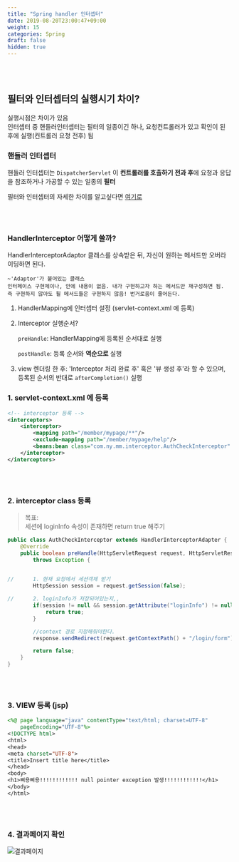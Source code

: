 ```yaml
---
title: "Spring handler 인터셉터"
date: 2019-08-20T23:00:47+09:00
weight: 15
categories: Spring
draft: false
hidden: true
---
```


<br><br>

## 필터와 인터셉터의 실행시기 차이?

실행시점은 차이가 있음  
인터셉터 중 핸들러인터셉터는 필터의 일종이긴 하나, 요청컨트롤러가 있고 확인이 된 후에 실행(컨트롤러 요청 전후) 됨



### 핸들러 인터셉터

핸들러 인터셉터는 `DispatcherServlet` 이 **컨트롤러를 호출하기 전과 후**에 요청과 응답을 참조하거나 가공할 수 있는 일종의 **필터**



필터와 인터셉터의 자세한 차이를 알고싶다면 [여기로](https://supawer0728.github.io/2018/04/04/spring-filter-interceptor/)

<br><br>



### HandlerInterceptor 어떻게 쓸까?

HandlerInterceptorAdaptor 클래스를 상속받은 뒤, 자신이 원하는 메서드만 오버라이딩하면 된다.

```
~'Adaptor'가 붙어있는 클래스
인터페이스 구현체이나, 안에 내용이 없음. 내가 구현하고자 하는 메서드만 재구성하면 됨. 즉 구현하지 않아도 될 메서드들은 구현하지 않음! 번거로움이 줄어든다.
```

1. HandlerMapping에 인터셉터 설정 (servlet-context.xml 에 등록)

2. Interceptor 실행순서? 

   `preHandle`: HandlerMapping에 등록된 순서대로 실행

   `postHandle`: 등록 순서와 **역순으로** 실행

3. view 렌더링 한 후: 'Interceptor 처리 완료 후' 혹은 '뷰 생성 후'라 할 수 있으며, 등록된 순서의 반대로 `afterCompletion()` 실행



### 1. servlet-context.xml 에 등록

```xml
<!-- interceptor 등록 -->
<interceptors>
    <interceptor>
        <mapping path="/member/mypage/**"/>
        <exclude-mapping path="/member/mypage/help"/>
        <beans:bean class="com.ny.mm.interceptor.AuthCheckInterceptor" />
    </interceptor>
</interceptors>
```

<br><br>

### 2. interceptor class 등록

> 목표:   
> 세션에 loginInfo 속성이 존재하면 return true 해주기



```java
public class AuthCheckInterceptor extends HandlerInterceptorAdapter {
    @Override
	public boolean preHandle(HttpServletRequest request, HttpServletResponse response, Object handler)
        throws Exception {

    
//		1. 현재 요청에서 세션객체 받기
        HttpSession session = request.getSession(false);

//		2. loginInfo가 저장되어있는지,,
        if(session != null && session.getAttribute("loginInfo") != null) {
            return true;
        }

        //context 경로 지정해줘야한다. 
        response.sendRedirect(request.getContextPath() + "/login/form");

        return false;
	}
}
```

<br>

<br>

### 3. VIEW 등록 (jsp)

```jsp
<%@ page language="java" contentType="text/html; charset=UTF-8"
    pageEncoding="UTF-8"%>
<!DOCTYPE html>
<html>
<head>
<meta charset="UTF-8">
<title>Insert title here</title>
</head>
<body>
<h1>삐용삐용!!!!!!!!!!!! null pointer exception 발생!!!!!!!!!!!!</h1>
</body>
</html>
```

<br>

<br>

### 4. 결과페이지 확인

![결과페이지](/images/Spring/2_1.jpg)

<br><br><br>